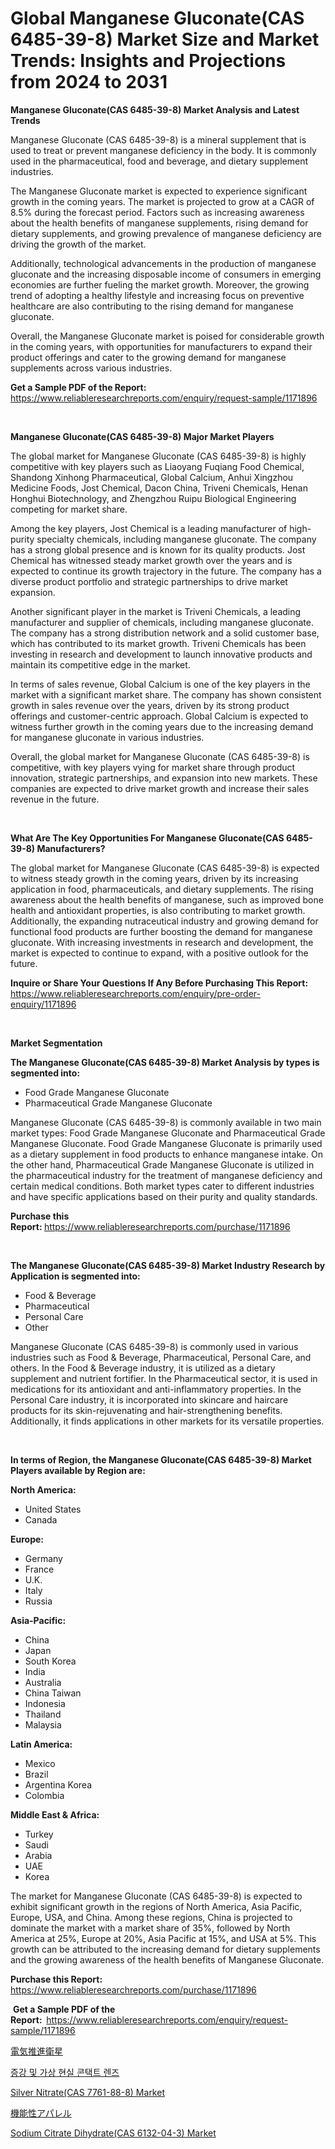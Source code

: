 <p><h1>Global Manganese Gluconate(CAS 6485-39-8) Market Size and Market Trends: Insights and Projections from 2024 to 2031</h1></p><p><strong>Manganese Gluconate(CAS 6485-39-8) Market Analysis and Latest Trends</strong></p>
<p><p>Manganese Gluconate (CAS 6485-39-8) is a mineral supplement that is used to treat or prevent manganese deficiency in the body. It is commonly used in the pharmaceutical, food and beverage, and dietary supplement industries.</p><p>The Manganese Gluconate market is expected to experience significant growth in the coming years. The market is projected to grow at a CAGR of 8.5% during the forecast period. Factors such as increasing awareness about the health benefits of manganese supplements, rising demand for dietary supplements, and growing prevalence of manganese deficiency are driving the growth of the market.</p><p>Additionally, technological advancements in the production of manganese gluconate and the increasing disposable income of consumers in emerging economies are further fueling the market growth. Moreover, the growing trend of adopting a healthy lifestyle and increasing focus on preventive healthcare are also contributing to the rising demand for manganese gluconate.</p><p>Overall, the Manganese Gluconate market is poised for considerable growth in the coming years, with opportunities for manufacturers to expand their product offerings and cater to the growing demand for manganese supplements across various industries.</p></p>
<p><strong>Get a Sample PDF of the Report:&nbsp;</strong> <a href="https://www.reliableresearchreports.com/enquiry/request-sample/1171896">https://www.reliableresearchreports.com/enquiry/request-sample/1171896</a></p>
<p>&nbsp;</p>
<p><strong>Manganese Gluconate(CAS 6485-39-8) Major Market Players</strong></p>
<p><p>The global market for Manganese Gluconate (CAS 6485-39-8) is highly competitive with key players such as Liaoyang Fuqiang Food Chemical, Shandong Xinhong Pharmaceutical, Global Calcium, Anhui Xingzhou Medicine Foods, Jost Chemical, Dacon China, Triveni Chemicals, Henan Honghui Biotechnology, and Zhengzhou Ruipu Biological Engineering competing for market share.</p><p>Among the key players, Jost Chemical is a leading manufacturer of high-purity specialty chemicals, including manganese gluconate. The company has a strong global presence and is known for its quality products. Jost Chemical has witnessed steady market growth over the years and is expected to continue its growth trajectory in the future. The company has a diverse product portfolio and strategic partnerships to drive market expansion.</p><p>Another significant player in the market is Triveni Chemicals, a leading manufacturer and supplier of chemicals, including manganese gluconate. The company has a strong distribution network and a solid customer base, which has contributed to its market growth. Triveni Chemicals has been investing in research and development to launch innovative products and maintain its competitive edge in the market.</p><p>In terms of sales revenue, Global Calcium is one of the key players in the market with a significant market share. The company has shown consistent growth in sales revenue over the years, driven by its strong product offerings and customer-centric approach. Global Calcium is expected to witness further growth in the coming years due to the increasing demand for manganese gluconate in various industries.</p><p>Overall, the global market for Manganese Gluconate (CAS 6485-39-8) is competitive, with key players vying for market share through product innovation, strategic partnerships, and expansion into new markets. These companies are expected to drive market growth and increase their sales revenue in the future.</p></p>
<p>&nbsp;</p>
<p><strong>What Are The Key Opportunities For Manganese Gluconate(CAS 6485-39-8) Manufacturers?</strong></p>
<p><p>The global market for Manganese Gluconate (CAS 6485-39-8) is expected to witness steady growth in the coming years, driven by its increasing application in food, pharmaceuticals, and dietary supplements. The rising awareness about the health benefits of manganese, such as improved bone health and antioxidant properties, is also contributing to market growth. Additionally, the expanding nutraceutical industry and growing demand for functional food products are further boosting the demand for manganese gluconate. With increasing investments in research and development, the market is expected to continue to expand, with a positive outlook for the future.</p></p>
<p><strong>Inquire or Share Your Questions If Any Before Purchasing This Report:</strong> <a href="https://www.reliableresearchreports.com/enquiry/pre-order-enquiry/1171896">https://www.reliableresearchreports.com/enquiry/pre-order-enquiry/1171896</a></p>
<p>&nbsp;</p>
<p><strong>Market Segmentation</strong></p>
<p><strong>The Manganese Gluconate(CAS 6485-39-8) Market Analysis by types is segmented into:</strong></p>
<p><ul><li>Food Grade Manganese Gluconate</li><li>Pharmaceutical Grade Manganese Gluconate</li></ul></p>
<p><p>Manganese Gluconate (CAS 6485-39-8) is commonly available in two main market types: Food Grade Manganese Gluconate and Pharmaceutical Grade Manganese Gluconate. Food Grade Manganese Gluconate is primarily used as a dietary supplement in food products to enhance manganese intake. On the other hand, Pharmaceutical Grade Manganese Gluconate is utilized in the pharmaceutical industry for the treatment of manganese deficiency and certain medical conditions. Both market types cater to different industries and have specific applications based on their purity and quality standards.</p></p>
<p><strong>Purchase this Report:&nbsp;</strong><a href="https://www.reliableresearchreports.com/purchase/1171896">https://www.reliableresearchreports.com/purchase/1171896</a></p>
<p>&nbsp;</p>
<p><strong>The Manganese Gluconate(CAS 6485-39-8) Market Industry Research by Application is segmented into:</strong></p>
<p><ul><li>Food & Beverage</li><li>Pharmaceutical</li><li>Personal Care</li><li>Other</li></ul></p>
<p><p>Manganese Gluconate (CAS 6485-39-8) is commonly used in various industries such as Food & Beverage, Pharmaceutical, Personal Care, and others. In the Food & Beverage industry, it is utilized as a dietary supplement and nutrient fortifier. In the Pharmaceutical sector, it is used in medications for its antioxidant and anti-inflammatory properties. In the Personal Care industry, it is incorporated into skincare and haircare products for its skin-rejuvenating and hair-strengthening benefits. Additionally, it finds applications in other markets for its versatile properties.</p></p>
<p>&nbsp;</p>
<p><strong>In terms of Region, the Manganese Gluconate(CAS 6485-39-8) Market Players available by Region are:</strong></p>
<p>
    <p> <strong> North America: </strong>
        <ul>
            <li>United States</li>
            <li>Canada</li>
        </ul>
        </p> 
    <p> <strong> Europe: </strong>
        <ul>
            <li>Germany</li>
            <li>France</li>
            <li>U.K.</li>
            <li>Italy</li>
            <li>Russia</li>
        </ul>
        </p> 
    <p> <strong> Asia-Pacific: </strong>
        <ul>
            <li>China</li>
            <li>Japan</li>
            <li>South Korea</li>
            <li>India</li>
            <li>Australia</li>
            <li>China Taiwan</li>
            <li>Indonesia</li>
            <li>Thailand</li>
            <li>Malaysia</li>
        </ul>
        </p> 
    <p> <strong> Latin America: </strong>
        <ul>
            <li>Mexico</li>
            <li>Brazil</li>
            <li>Argentina Korea</li>
            <li>Colombia</li>
        </ul>
        </p> 
    <p> <strong> Middle East & Africa: </strong>
        <ul>
            <li>Turkey</li>
            <li>Saudi</li>
            <li>Arabia</li>
            <li>UAE</li>
            <li>Korea</li>
        </ul>
    </p>
    </p>
<p><p>The market for Manganese Gluconate (CAS 6485-39-8) is expected to exhibit significant growth in the regions of North America, Asia Pacific, Europe, USA, and China. Among these regions, China is projected to dominate the market with a market share of 35%, followed by North America at 25%, Europe at 20%, Asia Pacific at 15%, and USA at 5%. This growth can be attributed to the increasing demand for dietary supplements and the growing awareness of the health benefits of Manganese Gluconate.</p></p>
<p><strong>Purchase this Report: </strong><a href="https://www.reliableresearchreports.com/purchase/1171896">https://www.reliableresearchreports.com/purchase/1171896</a></p>
<p>&nbsp;<strong>Get a Sample PDF of the Report:&nbsp;&nbsp;</strong><a href="https://www.reliableresearchreports.com/enquiry/request-sample/1171896">https://www.reliableresearchreports.com/enquiry/request-sample/1171896</a></p>
<p><strong></strong></p>
<p><p><a href="https://medium.com/@saigekulas/%E9%9B%BB%E5%8B%95%E6%8E%A8%E9%80%B2%E8%A1%9B%E6%98%9F%E3%81%AE%E5%B8%82%E5%A0%B4%E8%A6%8F%E6%A8%A1-%E5%B8%82%E5%A0%B4%E5%B1%95%E6%9C%9B%E3%81%A8%E5%B8%82%E5%A0%B4%E4%BA%88%E6%B8%AC-2024%E5%B9%B4%E3%81%8B%E3%82%892031%E5%B9%B4%E3%81%BE%E3%81%A7-4e84f7a62695">電気推進衛星</a></p><p><a href="https://medium.com/@waynewood21/%EC%A6%9D%EA%B0%95-%ED%98%84%EC%8B%A4%EA%B3%BC-%EA%B0%80%EC%83%81-%ED%98%84%EC%8B%A4%EC%9D%84-%EC%9C%84%ED%95%9C-%EC%BD%98%ED%83%9D%ED%8A%B8%EB%A0%8C%EC%A6%88-%EC%8B%9C%EC%9E%A5%EC%9D%80-%EC%8B%9C%EC%9E%A5-%EC%A0%90%EC%9C%A0%EC%9C%A8-%EA%B7%9C%EB%AA%A8-%EB%B0%8F-2031%EB%85%84%EA%B9%8C%EC%A7%80%EC%9D%98-%EC%98%88%EC%83%81-%EC%98%88%EC%B8%A1%EC%97%90-%EC%B4%88%EC%A0%90%EC%9D%84-%EB%A7%9E%EC%B6%A5%EB%8B%88%EB%8B%A4-262600a5a90b">증강 및 가상 현실 콘택트 렌즈</a></p><p><a href="https://github.com/wusalecollins540tpqoz/Market-Research-Report-List-1/blob/main/silver-nitratecas-7761-88-8-market.md">Silver Nitrate(CAS 7761-88-8) Market</a></p><p><a href="https://medium.com/@eunawiegad2023/%E6%A9%9F%E8%83%BD%E6%80%A7%E3%82%A2%E3%83%91%E3%83%AC%E3%83%AB%E5%B8%82%E5%A0%B4%E3%81%AF-%E5%B8%82%E5%A0%B4%E3%82%B7%E3%82%A7%E3%82%A2-%E5%B8%82%E5%A0%B4%E5%8B%95%E5%90%91-%E5%B8%82%E5%A0%B4%E6%88%90%E9%95%B7%E3%81%AB%E9%96%A2%E3%81%99%E3%82%8B%E6%83%85%E5%A0%B1%E3%82%92%E6%8F%90%E4%BE%9B%E3%81%97%E3%81%BE%E3%81%99-5fe05696604c">機能性アパレル</a></p><p><a href="https://github.com/pjcfca/Market-Research-Report-List-1/blob/main/sodium-citrate-dihydratecas-6132-04-3-market.md">Sodium Citrate Dihydrate(CAS 6132-04-3) Market</a></p></p>
